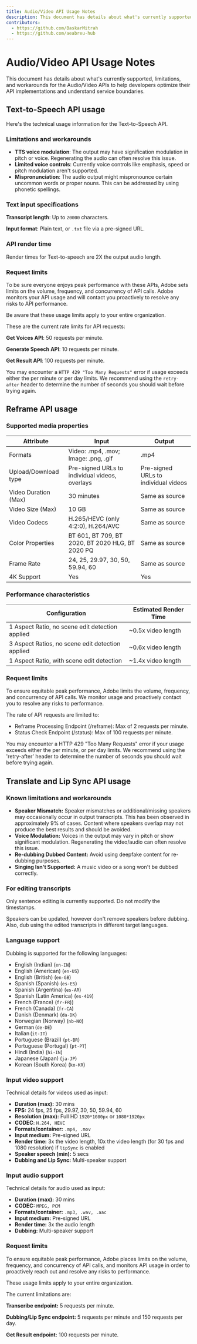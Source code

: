 ```yaml
---
title: Audio/Video API Usage Notes
description: This document has details about what's currently supported, limitations, and workarounds for the Audio/Video APIs.
contributors:
  - https://github.com/BaskarMitrah
  - https://github.com/aeabreu-hub
---
```


# Audio/Video API Usage Notes

This document has details about what's currently supported, limitations, and workarounds for the Audio/Video APIs to help developers optimize their API implementations and understand service boundaries.

## Text-to-Speech API usage

Here's the technical usage information for the Text-to-Speech API.

### Limitations and workarounds

- **TTS voice modulation**: The output may have signification modulation in pitch or voice. Regenerating the audio can often resolve this issue.
- **Limited voice controls**: Currently voice controls like emphasis, speed or pitch modulation aren't supported.
- **Mispronunciation**: The audio output might mispronounce certain uncommon words or proper nouns. This can be addressed by using phonetic spellings.

### Text input specifications

**Transcript length**: Up to ```20000``` characters.

**Input format**: Plain text, or ```.txt``` file via a pre-signed URL.

### API render time

Render times for Text-to-speech are 2X the output audio length.

### Request limits

To be sure everyone enjoys peak performance with these APIs, Adobe sets limits on the volume, frequency, and concurrency of API calls. Adobe monitors your API usage and will contact you proactively to resolve any risks to API performance.

<InlineAlert variant="warning" slots="text" />

Be aware that these usage limits apply to your entire organization.

These are the current rate limits for API requests:

**Get Voices API**: 50 requests per minute.

**Generate Speech API**: 10 requests per minute.

**Get Result API**: 100 requests per minute.

You may encounter a `HTTP 429 "Too Many Requests"` error if usage exceeds either the per minute or per day limits. We recommend using the `retry-after` header to determine the number of seconds you should wait before trying again.

## Reframe API usage

### Supported media properties

| Attribute | Input | Output |
|-----------|--------|--------|
| Formats | Video: .mp4, .mov; Image: .png, .gif | .mp4 |
| Upload/Download type | Pre-signed URLs to individual videos, overlays | Pre-signed URLs to individual videos |
| Video Duration (Max) | 30 minutes | Same as source |
| Video Size (Max) | 10 GB | Same as source |
| Video Codecs | H.265/HEVC (only 4:2:0), H.264/AVC | Same as source |
| Color Properties | BT 601, BT 709, BT 2020, BT 2020 HLG, BT 2020 PQ | Same as source |
| Frame Rate | 24, 25, 29.97, 30, 50, 59.94, 60 | Same as source |
| 4K Support | Yes | Yes |

### Performance characteristics

| Configuration                                     | Estimated Render Time                 |
|-------------------------------                    |---------------------------------------|
| 1 Aspect Ratio, no scene edit detection applied   | ~0.5x video length  |
| 3 Aspect Ratios, no scene edit detection applied  | ~0.6x video length |
| 1 Aspect Ratio, with scene edit detection         | ~1.4x video length        |

### Request limits

To ensure equitable peak performance, Adobe limits the volume, frequency, and concurrency of API calls. We monitor usage and proactively contact you to resolve any risks to performance.

The rate of API requests are limited to:

- Reframe Processing Endpoint (/reframe): Max of 2 requests per minute.
- Status Check Endpoint (/status): Max of 100 requests per minute.

You may encounter a HTTP 429 "Too Many Requests" error if your usage exceeds either the per minute, or per day limits.
We recommend using the 'retry-after' header to determine the number of seconds you should wait before trying again.

## Translate and Lip Sync API usage

### Known limitations and workarounds

- **Speaker Mismatch:** Speaker mismatches or additional/missing speakers may occasionally occur in output transcripts. This has been observed in approximately 9% of cases. Content where speakers overlap may not produce the best results and should be avoided.
- **Voice Modulation:** Voices in the output may vary in pitch or show significant modulation. Regenerating the video/audio can often resolve this issue.
- **Re-dubbing Dubbed Content:** Avoid using deepfake content for re-dubbing purposes.
- **Singing Isn't Supported:** A music video or a song won't be dubbed correctly.

### For editing transcripts

Only sentence editing is currently supported. Do not modify the timestamps.

Speakers can be updated, however don't remove speakers before dubbing. Also, dub using the edited transcripts in different target languages.

### Language support

Dubbing is supported for the following languages:

- English (Indian) (`en-IN`)
- English (American) (`en-US`)
- English (British) (`en-GB`)
- Spanish (Spanish) (`es-ES`)
- Spanish (Argentina) (`es-AR`)
- Spanish (Latin America) (`es-419`)
- French (France) (`fr-FR`))
- French (Canada) (`fr-CA`)
- Danish (Denmark) (`da-DK`)
- Norwegian (Norway) (`nb-NO`)
- German (`de-DE`)
- Italian (`it-IT`)
- Portuguese (Brazil) (`pt-BR`)
- Portuguese (Portugal) (`pt-PT`)
- Hindi (India) (`hi-IN`)
- Japanese (Japan) (`ja-JP`)
- Korean (South Korea) (`ko-KR`)

### Input video support

Technical details for videos used as input:

- **Duration (max):** 30 mins
- **FPS:** 24 fps, 25 fps, 29.97, 30, 50, 59.94, 60
- **Resolution (max):** Full HD `1920*1080px` or `1080*1920px`
- **CODEC**: `H.264, HEVC`
- **Formats/container:** `.mp4, .mov`
- **Input medium:** Pre-signed URL
- **Render time:** 3x the video length, 10x the video length (for 30 fps and 1080 resolution) if `lipSync` is enabled
- **Speaker speech (min):** 5 secs
- **Dubbing and Lip Sync:** Multi-speaker support

### Input audio support

Technical details for audio used as input:

- **Duration (max):** 30 mins
- **CODEC:** `MPEG, PCM`
- **Formats/container:** `.mp3, .wav, .aac`
- **Input medium:** Pre-signed URL
- **Render time:** 3x the audio length
- **Dubbing:** Multi-speaker support

### Request limits

To ensure equitable peak performance, Adobe places limits on the volume, frequency, and concurrency of API calls, and monitors API usage in order to proactively reach out and resolve any risks to performance.

<InlineAlert variant="warning" slots="text1" />

These usage limits apply to your entire organization. <br/>

The current limitations are:

**Transcribe endpoint:** 5 requests per minute.

**Dubbing/Lip Sync endpoint:**  5 requests per minute and 150 requests per day.

**Get Result endpoint:** 100 requests per minute.
